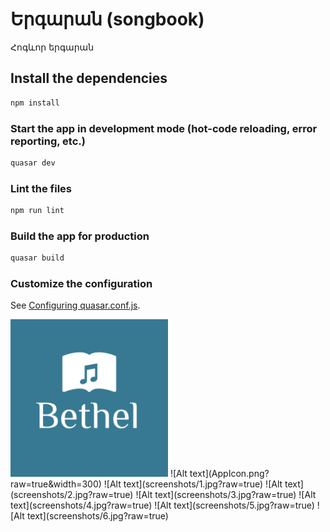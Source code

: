 # Երգարան (songbook)

Հոգևոր երգարան

## Install the dependencies
```bash
npm install
```

### Start the app in development mode (hot-code reloading, error reporting, etc.)
```bash
quasar dev
```

### Lint the files
```bash
npm run lint
```

### Build the app for production
```bash
quasar build
```

### Customize the configuration
See [Configuring quasar.conf.js](https://quasar.dev/quasar-cli/quasar-conf-js).


<img src="AppIcon.png" width=50% height=50%>
![Alt text](AppIcon.png?raw=true&width=300)
![Alt text](screenshots/1.jpg?raw=true)
![Alt text](screenshots/2.jpg?raw=true)
![Alt text](screenshots/3.jpg?raw=true)
![Alt text](screenshots/4.jpg?raw=true)
![Alt text](screenshots/5.jpg?raw=true)
![Alt text](screenshots/6.jpg?raw=true)
